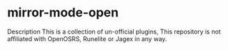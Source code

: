 # mirror-mode-open
Description
This is a collection of un-official plugins, This repository is not affiliated with OpenOSRS, Runelite or Jagex in any way.
